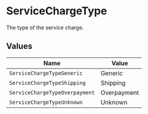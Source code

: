 # ServiceChargeType

The type of the service charge.


## Values

| Name                           | Value                          |
| ------------------------------ | ------------------------------ |
| `ServiceChargeTypeGeneric`     | Generic                        |
| `ServiceChargeTypeShipping`    | Shipping                       |
| `ServiceChargeTypeOverpayment` | Overpayment                    |
| `ServiceChargeTypeUnknown`     | Unknown                        |